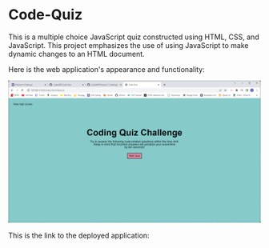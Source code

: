 # Code-Quiz

This is a multiple choice JavaScript quiz constructed using HTML, CSS, and JavaScript.
This project emphasizes the use of using JavaScript to make dynamic changes to an HTML document.

Here is the web application's appearance and functionality:

![CodeQuiz](CodeQuiz.png)





This is the link to the deployed application:


